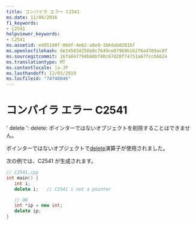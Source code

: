 ```yaml
---
title: コンパイラ エラー C2541
ms.date: 11/04/2016
f1_keywords:
- C2541
helpviewer_keywords:
- C2541
ms.assetid: ed95180f-00df-4e62-a8e9-1b6dab8281bf
ms.openlocfilehash: de24503d256b8c7649ce87969b1b2f6a4709ac8f
ms.sourcegitcommit: 16fa847794b60bf40c67d20f74751a67fccb602e
ms.translationtype: MT
ms.contentlocale: ja-JP
ms.lasthandoff: 12/03/2019
ms.locfileid: "74740846"
---
```

# <a name="compiler-error-c2541"></a>コンパイラ エラー C2541

' delete ': delete: ポインターではないオブジェクトを削除することはできません。

ポインターではないオブジェクトで[delete](../../cpp/delete-operator-cpp.md)演算子が使用されました。

次の例では、C2541 が生成されます。

```cpp
// C2541.cpp
int main() {
   int i;
   delete i;   // C2541 i not a pointer

   // OK
   int *ip = new int;
   delete ip;
}
```
